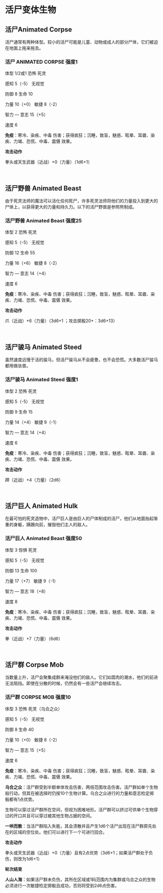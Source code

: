 # 活尸变体生物

## 活尸Animated Corpse

活尸通常有两种体型。较小的活尸可能是儿童、动物或成人的部分尸体，它们被迫在地面上拖来拖去。

### 活尸 ANIMATED CORPSE 强度1

体型 1/2或1 恐怖 死灵

感知 5（-5） 无视觉

防御 8 生命 10

力量 10（+0） 敏捷 8（-2）

智力 — 意志 15（+5）

速度 6

**免疫**：寒冷、染疾、中毒
伤害；获得疯狂；沉睡，致盲，魅惑、眩晕、耳聋、染疾、力竭、恐慌、中毒、震慑
效果。

**攻击动作**

拳头或天生武器（近战）+0（力量）（1d6+1）

 

## 活尸野兽 Animated Beast

由于死灵法师的魔法可以活化任何死尸，许多死灵法师将他们的力量投入到更大的尸体上，以获得更大的力量和持久力。以下的活尸野兽是参照熊制成。

### 活尸野兽 Animated Beast 强度25

体型 2 恐怖 死灵

感知 5（-5） 无视觉

防御 12 生命 55

力量 16（+6） 敏捷 8（-2）

智力 — 意志 14（+4）

速度 6

**免疫**：寒冷、染疾、中毒
伤害；获得疯狂；沉睡，致盲，魅惑、眩晕、耳聋、染疾、力竭、恐慌、中毒、震慑
效果。

**攻击动作**

爪（近战）+6（力量）（3d6+1 ；攻击掷骰20+：3d6+13）

 

## 活尸骏马 Animated Steed

虽然速度远慢于活的骏马，但活尸骏马从不会疲惫，也不会恐慌。大多数活尸骏马都用做驮兽。

### 活尸骏马 Animated Steed 强度1

体型 2 恐怖 死灵

感知 5（-5） 无视觉

防御 9 生命 15

力量 14（+4） 敏捷 9（-1）

智力 — 意志 14（+4）

速度 6

**免疫**：寒冷、染疾、中毒
伤害；获得疯狂；沉睡，致盲，魅惑、眩晕、耳聋、染疾、力竭、恐慌、中毒、震慑
效果。

**攻击动作**

蹄（近战）+4（力量）（2d6）

 

## 活尸巨人 Animated Hulk

在最可怕的死灵造物中，活尸巨人是由巨人的尸体制成的活尸，他们从地面抬起笨重的身躯，蹒跚向前，摧毁他们主人的敌人。

### 活尸巨人 Animated Beast 强度50

体型 3 惊惧 死灵

感知 5（-5） 无视觉

防御 13 生命 100

力量 17（+7） 敏捷 9（-1）

智力 — 意志 18（+8）

速度 8

**免疫**：寒冷、染疾、中毒
伤害；获得疯狂；沉睡，致盲，魅惑、眩晕、耳聋、染疾、力竭、恐慌、中毒、震慑
效果。

**攻击动作**

拳（近战）+7（力量）（6d6）

 

## 活尸群 Corpse Mob

当数量上升，活尸会聚集成群来淹没他们的敌人。它们如腐肉的潮水，他们的前进无法阻挡。即使在分散的时候，仍然会有一些活尸会继续攻击。

### 活尸群 CORPSE MOB 强度10

体型 3 恐怖 死灵（乌合之众）

感知 5（-5） 无视觉

防御 8 生命 40

力量 10（+0） 敏捷 8（-2）

智力 — 意志 15（+5）

速度 6

**免疫**：寒冷、染疾、中毒
伤害；获得疯狂；沉睡，致盲，魅惑、眩晕、耳聋、染疾、力竭、恐慌、中毒、震慑
效果。

**乌合之众**：活尸群受到半额单体攻击伤害，两倍范围攻击伤害。活尸群如单个生物般行动，但其在被选择时仍按10个生物计算。乌合之众进行的力量和意志检定掷骰都有1点优势。

生物可以穿过活尸群所在空间，但视为困难地形。活尸群可以挤过可供单个生物穿过的开口并且可以穿过被其他生物占据的空间。

**一哄而散**：当活尸群陷入失能，其会溃散并且产生1d6个活尸出现在活尸群原先处在的区域的空位处。他们可以进行下一个可进行回合。

**攻击动作**

拳头或天生武器（近战）+0（力量）且有2点优势（3d6+1；如果活尸群处于负伤，则改为1d6+1）

**轮次结束**

**人山人海**：如果活尸群未负伤，其所在区域或1码范围内为集群或乌合之众的生物必须进行一次敏捷检定掷骰且成功，否则将受到2d6点伤害。
